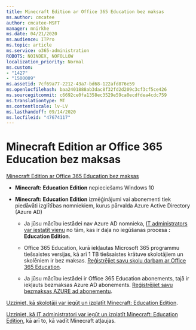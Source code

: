 ```yaml
---
title: Minecraft Edition ar Office 365 Education bez maksas
ms.author: cmcatee
author: cmcatee-MSFT
manager: mnirkhe
ms.date: 04/21/2020
ms.audience: ITPro
ms.topic: article
ms.service: o365-administration
ROBOTS: NOINDEX, NOFOLLOW
localization_priority: Normal
ms.custom:
- "1427"
- "1500009"
ms.assetid: 7cf69a77-2212-43a7-bd68-122afd876e59
ms.openlocfilehash: baa2401888ab3dac8f32fd2d209c3cf3cf5ce426
ms.sourcegitcommit: c6692ce0fa1358ec3529e59ca0ecdfdea4cdc759
ms.translationtype: MT
ms.contentlocale: lv-LV
ms.lasthandoff: 09/14/2020
ms.locfileid: "47674117"
---
```

# <a name="minecraft-edition-with-office-365-education-for-free"></a>Minecraft Edition ar Office 365 Education bez maksas

[Minecraft Edition ar Office 365 Education bez maksas](https://docs.microsoft.com/education/windows/get-minecraft-for-education)
  
- **Minecraft: Education Edition** nepieciešams Windows 10

- **Minecraft: Education Edition** izmēģinājumi vai abonementi tiek piedāvāti izglītības nomniekiem, kurus pārvalda Azure Active Directory (Azure AD)

  - Ja jūsu mācību iestādei nav Azure AD nomnieka, [IT administrators var iestatīt vienu](https://docs.microsoft.com/education/windows/school-get-minecraft) no tām, kas ir daļa no iegūšanas procesa **: Education Edition**.

  - Office 365 Education, kurā iekļautas Microsoft 365 programmu tiešsaistes versijas, kā arī 1 TB tiešsaistes krātuve skolotājiem un skolēniem ir bez maksas. [Reģistrējiet savu skolu darbam ar Office 365 Education](https://products.office.com/academic/office-365-education-plan).

  - Ja jūsu mācību iestādei ir Office 365 Education abonements, tajā ir iekļauts bezmaksas Azure AD abonements. [Reģistrējiet savu bezmaksas AZURE ad abonementu](https://msdn.microsoft.com/library/windows/hardware/mt703369%28v=vs.85%29.aspx).

[Uzziniet, kā skolotāji var iegūt un izplatīt Minecraft: Education Edition](https://docs.microsoft.com/education/windows/teacher-get-minecraft).
  
[Uzziniet, kā IT administratori var iegūt un izplatīt Minecraft: Education Edition](https://docs.microsoft.com/education/windows/school-get-minecraft), kā arī to, kā vadīt Minecraft atļaujas.